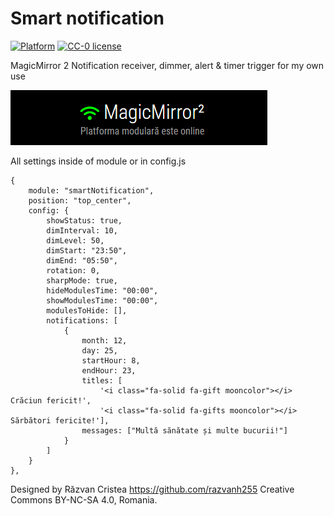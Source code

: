# Smart notification

[![Platform](https://img.shields.io/badge/platform-MagicMirror2-informational)](https://github.com/cristearazvanh/MagicMirror2)
[![CC-0 license](https://img.shields.io/badge/License-CC--4.0-blue.svg)](https://creativecommons.org/licenses/by-nd/4.0)


MagicMirror 2 Notification receiver, dimmer, alert & timer trigger for my own use

<img src=https://github.com/razvanh255/MagicMirror/blob/master/modules/smartNotification/notification.png>

All settings inside of module or in config.js

	{
		module: "smartNotification",
		position: "top_center",
		config: {
			showStatus: true,
			dimInterval: 10,
			dimLevel: 50,
			dimStart: "23:50",
			dimEnd: "05:50",
			rotation: 0,
			sharpMode: true,
			hideModulesTime: "00:00",
			showModulesTime: "00:00",
			modulesToHide: [],
			notifications: [
				{
					month: 12,
					day: 25,
					startHour: 8,
					endHour: 23,
					titles: [
						'<i class="fa-solid fa-gift mooncolor"></i> Crăciun fericit!', 
						'<i class="fa-solid fa-gifts mooncolor"></i> Sărbători fericite!'],
					messages: ["Multă sănătate și multe bucurii!"]
				}
			]
		}
	},


Designed by Răzvan Cristea https://github.com/razvanh255 Creative Commons BY-NC-SA 4.0, Romania.
